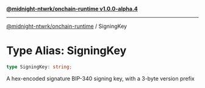 [**@midnight-ntwrk/onchain-runtime v1.0.0-alpha.4**](../README.md)

***

[@midnight-ntwrk/onchain-runtime](../globals.md) / SigningKey

# Type Alias: SigningKey

```ts
type SigningKey: string;
```

A hex-encoded signature BIP-340 signing key, with a 3-byte version prefix
